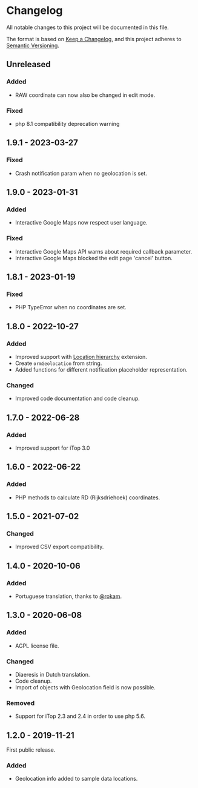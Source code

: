 # Changelog

All notable changes to this project will be documented in this file.

The format is based on [Keep a Changelog](https://keepachangelog.com/en/1.0.0/),
and this project adheres to [Semantic Versioning](https://semver.org/spec/v2.0.0.html).

## Unreleased
### Added
- RAW coordinate can now also be changed in edit mode.

### Fixed
- php 8.1 compatibility deprecation warning

## 1.9.1 - 2023-03-27
### Fixed
- Crash notification param when no geolocation is set.

## 1.9.0  - 2023-01-31
### Added
- Interactive Google Maps now respect user language.

### Fixed
- Interactive Google Maps API warns about required callback parameter.
- Interactive Google Maps blocked the edit page 'cancel' button.

## 1.8.1 - 2023-01-19
### Fixed
- PHP TypeError when no coordinates are set.

## 1.8.0 - 2022-10-27
### Added
- Improved support with [Location hierarchy](https://www.itophub.io/wiki/page?id=extensions:combodo-location-hierarchy) extension.
- Create `ormGeolocation` from string.
- Added functions for different notification placeholder representation.

### Changed
- Improved code documentation and code cleanup.

## 1.7.0 - 2022-06-28
### Added
- Improved support for iTop 3.0

## 1.6.0 - 2022-06-22
### Added
- PHP methods to calculate RD (Rijksdriehoek) coordinates.

## 1.5.0 - 2021-07-02
### Changed
- Improved CSV export compatibility.

## 1.4.0 - 2020-10-06
### Added
- Portuguese translation, thanks to [@rokam](https://www.transifex.com/user/profile/rokam/).

## 1.3.0 - 2020-06-08
### Added
- AGPL license file.

### Changed
- Diaeresis in Dutch translation.
- Code cleanup.
- Import of objects with Geolocation field is now possible.

### Removed
- Support for iTop 2.3 and 2.4 in order to use php 5.6.

## 1.2.0 - 2019-11-21
First public release.

### Added
- Geolocation info added to sample data locations.
